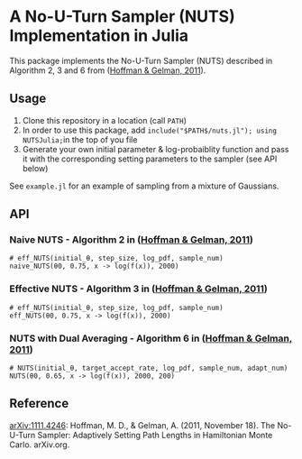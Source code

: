 # A No-U-Turn Sampler (NUTS) Implementation in Julia

This package implements the No-U-Turn Sampler (NUTS) described in Algorithm 2, 3 and 6 from ([Hoffman & Gelman, 2011][1]).

## Usage

1. Clone this repository in a location (call `PATH`)
2. In order to use this package, add `include("$PATH$/nuts.jl"); using NUTSJulia;`in the top of you file
3. Generate your own initial parameter & log-probaiblity function and pass it with the corresponding setting parameters to the sampler (see API below)

See `example.jl` for an example of sampling from a mixture of Gaussians.

## API

### Naive NUTS - Algorithm 2 in ([Hoffman & Gelman, 2011][1])

```
# eff_NUTS(initial_θ, step_size, log_pdf, sample_num)
naive_NUTS(θ0, 0.75, x -> log(f(x)), 2000)
```

### Effective NUTS - Algorithm 3 in ([Hoffman & Gelman, 2011][1])

```
# eff_NUTS(initial_θ, step_size, log_pdf, sample_num)
eff_NUTS(θ0, 0.75, x -> log(f(x)), 2000)
```

### NUTS with Dual Averaging - Algorithm 6 in ([Hoffman & Gelman, 2011][1])

```
# NUTS(initial_θ, target_accept_rate, log_pdf, sample_num, adapt_num)
NUTS(θ0, 0.65, x -> log(f(x)), 2000, 200)
```

## Reference

[arXiv:1111.4246][1]: Hoffman, M. D., & Gelman, A. (2011, November 18). The No-U-Turn Sampler: Adaptively Setting Path Lengths in Hamiltonian Monte Carlo. arXiv.org.

[1]: http://arxiv.org/abs/1111.4246
